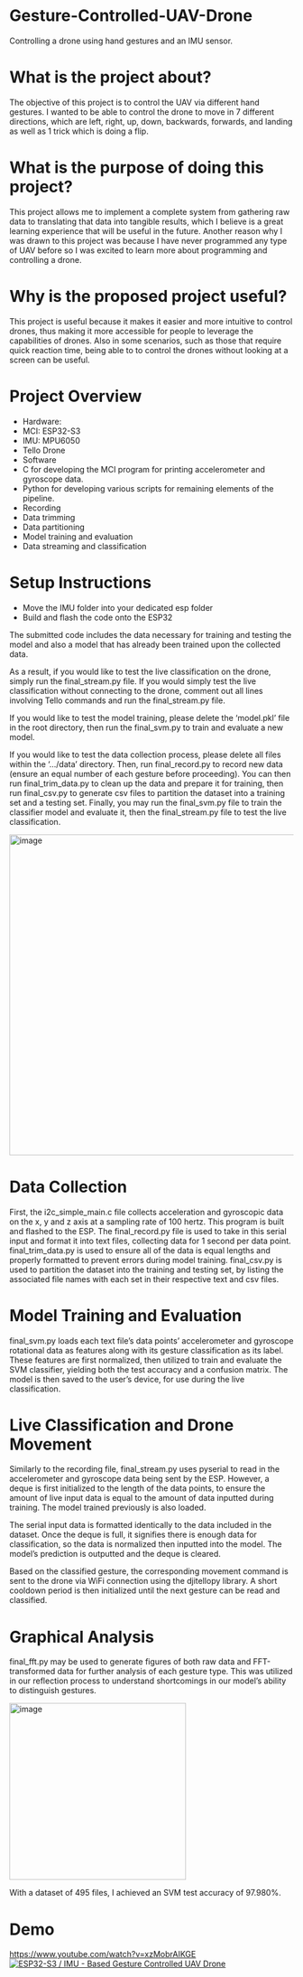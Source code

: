 # Gesture-Controlled-UAV-Drone
 Controlling a drone using hand gestures and an IMU sensor.

# What is the project about? 

The objective of this project is to control the UAV via different hand gestures. I wanted to be able to control the drone to move in 7 different directions, which are left, right, up, down, backwards, forwards, and landing as well as 1 trick which is doing a flip. 

# What is the purpose of doing this project? 

This project allows me to implement a complete system from gathering raw data to translating that data into tangible results, which I believe is a great learning experience that will be useful in the future. Another reason why I was drawn to this project was because I have never programmed any type of UAV before so I was excited to learn more about programming and controlling a drone.

# Why is the proposed project useful?

This project is useful because it makes it easier and more intuitive to control drones, thus making it more accessible for people to leverage the capabilities of drones. Also in some scenarios, such as those that require quick reaction time, being able to to control the drones without looking at a screen can be useful.

# Project Overview 
- Hardware:
 - MCI: ESP32-S3
 - IMU: MPU6050
 - Tello Drone
- Software
 - C for developing the MCI program for printing accelerometer and gyroscope data.
 - Python for developing various scripts for remaining elements of the pipeline.
  - Recording
  - Data trimming
  - Data partitioning
  - Model training and evaluation
  - Data streaming and classification

# Setup Instructions
- Move the IMU folder into your dedicated esp folder
- Build and flash the code onto the ESP32

The submitted code includes the data necessary for training and testing the model and also a model that has already been trained upon the collected data.

As a result, if you would like to test the live classification on the drone, simply run the final_stream.py file. If you would simply test the live classification without connecting to the drone, comment out all lines involving Tello commands and run the final_stream.py file.

If you would like to test the model training, please delete the ‘model.pkl’ file in the root directory, then run the final_svm.py to train and evaluate a new model.

If you would like to test the data collection process, please delete all files within the ‘.../data’ directory. Then, run final_record.py to record new data (ensure an equal number of each gesture before proceeding). You can then run final_trim_data.py to clean up the data and prepare it for training, then run final_csv.py to generate csv files to partition the dataset into a training set and a testing set. Finally, you may run the final_svm.py file to train the classifier model and evaluate it, then the final_stream.py file to test the live classification.

<img width="568" alt="image" src="https://github.com/user-attachments/assets/1e2a4a01-f564-4d7f-8503-b3df73e126f9" />

# Data Collection
First, the i2c_simple_main.c file collects acceleration and gyroscopic data on the x, y and z axis at a sampling rate of 100 hertz. This program is built and flashed to the ESP. The final_record.py file is used to take in this serial input and format it into text files, collecting data for 1 second per data point. final_trim_data.py is used to ensure all of the data is equal lengths and properly formatted to prevent errors during model training. final_csv.py is used to partition the dataset into the training and testing set, by listing the associated file names with each set in their respective text and csv files.

# Model Training and Evaluation
final_svm.py loads each text file’s data points’ accelerometer and gyroscope rotational data as features along with its gesture classification as its label. These features are first normalized, then utilized to train and evaluate the SVM classifier, yielding both the test accuracy and a confusion matrix. The model is then saved to the user’s device, for use during the live classification.

# Live Classification and Drone Movement 
Similarly to the recording file, final_stream.py uses pyserial to read in the accelerometer and gyroscope data being sent by the ESP. However, a deque is first initialized to the length of the data points, to ensure the amount of live input data is equal to the amount of data inputted during training. The model trained previously is also loaded.

The serial input data is formatted identically to the data included in the dataset. Once the deque is full, it signifies there is enough data for classification, so the data is normalized then inputted into the model. The model’s prediction is outputted and the deque is cleared.

Based on the classified gesture, the corresponding movement command is sent to the drone via WiFi connection using the djitellopy library. A short cooldown period is then initialized until the next gesture can be read and classified.

# Graphical Analysis
final_fft.py may be used to generate figures of both raw data and FFT-transformed data for further analysis of each gesture type. This was utilized in our reflection process to understand shortcomings in our model’s ability to distinguish gestures.

<img width="313" alt="image" src="https://github.com/user-attachments/assets/d2e57512-9cff-4d53-9c61-ca1f98e158b8" />

With a dataset of 495 files, I achieved an SVM test accuracy of 97.980%.

# Demo
https://www.youtube.com/watch?v=xzMobrAIKGE
[![ESP32-S3 / IMU - Based Gesture Controlled UAV Drone](https://img.youtube.com/vi/xzMobrAIKGE/0.jpg)](https://www.youtube.com/watch?v=xzMobrAIKGE)

